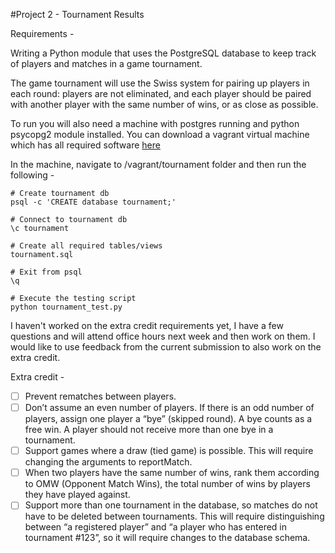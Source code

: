 #Project 2 - Tournament Results

Requirements - 

Writing a Python module that uses the PostgreSQL database to keep track of players and matches in a game tournament.

The game tournament will use the Swiss system for pairing up players in each round: players are not eliminated, and each player should be paired with another player with the same number of wins, or as close as possible.

To run you will also need a machine with postgres running and python psycopg2 module installed. You can download a vagrant virtual machine which has all required software [here](https://github.com/udacity/fullstack-nanodegree-vm)

In the machine, navigate to /vagrant/tournament folder and then run the following -

```
# Create tournament db
psql -c 'CREATE database tournament;'

# Connect to tournament db
\c tournament

# Create all required tables/views
tournament.sql

# Exit from psql
\q

# Execute the testing script
python tournament_test.py

```

I haven't worked on the extra credit requirements yet, I have a few questions and will attend office hours next week and then work on them. I would like to use feedback from the current submission to also work on the extra credit.

Extra credit - 

* [ ] Prevent rematches between players.
* [ ] Don’t assume an even number of players. If there is an odd number of players, assign one player a “bye” (skipped round). A bye counts as a free win. A player should not receive more than one bye in a tournament.
* [ ] Support games where a draw (tied game) is possible. This will require changing the arguments to reportMatch.
* [ ] When two players have the same number of wins, rank them according to OMW (Opponent Match Wins), the total number of wins by players they have played against.
* [ ] Support more than one tournament in the database, so matches do not have to be deleted between tournaments. This will require distinguishing between “a registered player” and “a player who has entered in tournament #123”, so it will require changes to the database schema.
